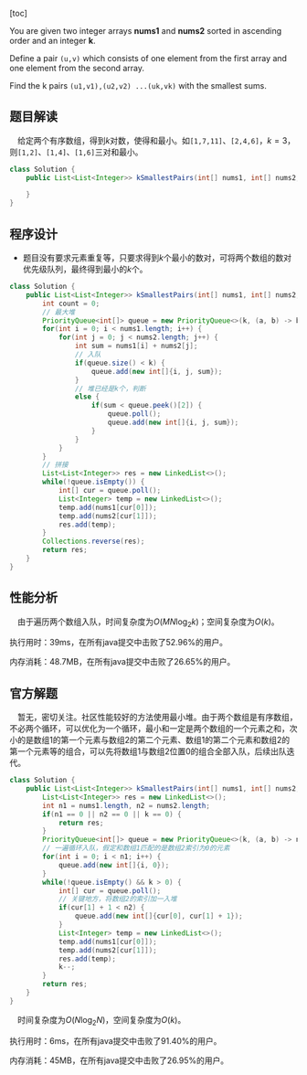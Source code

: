 [toc]

You are given two integer arrays **nums1** and **nums2** sorted in ascending order and an integer **k**.

Define a pair `(u,v)` which consists of one element from the first array and one element from the second array.

Find the k pairs `(u1,v1),(u2,v2) ...(uk,vk)` with the smallest sums.



## 题目解读

&emsp;给定两个有序数组，得到$k$对数，使得和最小。如`[1,7,11]`、`[2,4,6]`，$k=3$，则`[1,2]`、`[1,4]`、`[1,6]`三对和最小。

```java
class Solution {
    public List<List<Integer>> kSmallestPairs(int[] nums1, int[] nums2, int k) {
        
    }
}
```

## 程序设计

* 题目没有要求元素重复等，只要求得到$k$个最小的数对，可将两个数组的数对优先级队列，最终得到最小的$k$个。

```java
class Solution {
    public List<List<Integer>> kSmallestPairs(int[] nums1, int[] nums2, int k) {
        int count = 0;
        // 最大堆
        PriorityQueue<int[]> queue = new PriorityQueue<>(k, (a, b) -> b[2] - a[2]);
        for(int i = 0; i < nums1.length; i++) {
            for(int j = 0; j < nums2.length; j++) {
                int sum = nums1[i] + nums2[j];
                // 入队
                if(queue.size() < k) {
                    queue.add(new int[]{i, j, sum});
                } 
                // 堆已经是k个，判断
                else {
                    if(sum < queue.peek()[2]) {
                        queue.poll();
                        queue.add(new int[]{i, j, sum});
                    }
                }
            }
        }
        // 拼接
        List<List<Integer>> res = new LinkedList<>();
        while(!queue.isEmpty()) {
            int[] cur = queue.poll();
            List<Integer> temp = new LinkedList<>();
            temp.add(nums1[cur[0]]);
            temp.add(nums2[cur[1]]);
            res.add(temp);
        }
        Collections.reverse(res);
        return res;
    }
}
```

## 性能分析

&emsp;由于遍历两个数组入队，时间复杂度为$O(MN\log_2k)$；空间复杂度为$O(k)$。

执行用时：39ms，在所有java提交中击败了52.96%的用户。

内存消耗：48.7MB，在所有java提交中击败了26.65%的用户。

## 官方解题

&emsp;暂无，密切关注。社区性能较好的方法使用最小堆。由于两个数组是有序数组，不必两个循环，可以优化为一个循环，最小和一定是两个数组的一个元素之和，次小的是数组1的第一个元素与数组2的第二个元素、数组1的第二个元素和数组2的第一个元素等的组合，可以先将数组1与数组2位置0的组合全部入队，后续出队迭代。

```java
class Solution {
    public List<List<Integer>> kSmallestPairs(int[] nums1, int[] nums2, int k) {
        List<List<Integer>> res = new LinkedList<>();
        int n1 = nums1.length, n2 = nums2.length;
        if(n1 == 0 || n2 == 0 || k == 0) {
            return res;
        }
        PriorityQueue<int[]> queue = new PriorityQueue<>(k, (a, b) -> nums1[a[0]] + nums2[a[1]] - nums1[b[0]] - nums2[b[1]]);
        // 一遍循环入队，假定和数组1匹配的是数组2索引为0的元素
        for(int i = 0; i < n1; i++) {
            queue.add(new int[]{i, 0});
        }
        while(!queue.isEmpty() && k > 0) {
            int[] cur = queue.poll();
            // 关键地方，将数组2的索引加一入堆
            if(cur[1] + 1 < n2) {
                queue.add(new int[]{cur[0], cur[1] + 1});
            }
            List<Integer> temp = new LinkedList<>();
            temp.add(nums1[cur[0]]);
            temp.add(nums2[cur[1]]);
            res.add(temp);
            k--;
        }
        return res;
    }
}
```

&emsp;时间复杂度为$O(N\log_2N)$，空间复杂度为$O(k)$。

执行用时：6ms，在所有java提交中击败了91.40%的用户。

内存消耗：45MB，在所有java提交中击败了26.95%的用户。